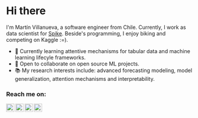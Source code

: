 # Hi there 

I'm Martín Villanueva, a software engineer from Chile. Currently, I work as data scientist for [Spike](https://www.spikelab.xyz/). Beside's programming, I enjoy biking and competing on Kaggle :=).

- 🚀  Currently learning attentive mechanisms for tabular data and machine learning lifecyle frameworks.
- 🦾  Open to collaborate on open source ML projects. 
- 📚  My research interests include: advanced forecasting modeling, model generalization, attention mechanisms and interpretability.

### Reach me on:

<a href="https://t.me/mavillan">
  <img align="left" alt="mavillan's Telegram" width="22px" src="https://cdn.jsdelivr.net/npm/simple-icons@v3/icons/telegram.svg" />
</a>
<a href="https://www.linkedin.com/in/mavillan/">
  <img align="left" alt="mavillan's LinkdeIN" width="22px" src="https://cdn.jsdelivr.net/npm/simple-icons@v3/icons/linkedin.svg" />
</a>
<a href="https://www.kaggle.com/mavillan">
  <img align="left" alt="mavillan's Kaggle" width="22px" src="https://cdn.jsdelivr.net/npm/simple-icons@v3/icons/kaggle.svg" />
</a>
<a href="https://stackoverflow.com/users/2736583/mavillan">
  <img align="left" alt="mavillan's Stackoverflow" width="22px" src="https://cdn.jsdelivr.net/npm/simple-icons@v3/icons/stackoverflow.svg" />
</a>
<br />
